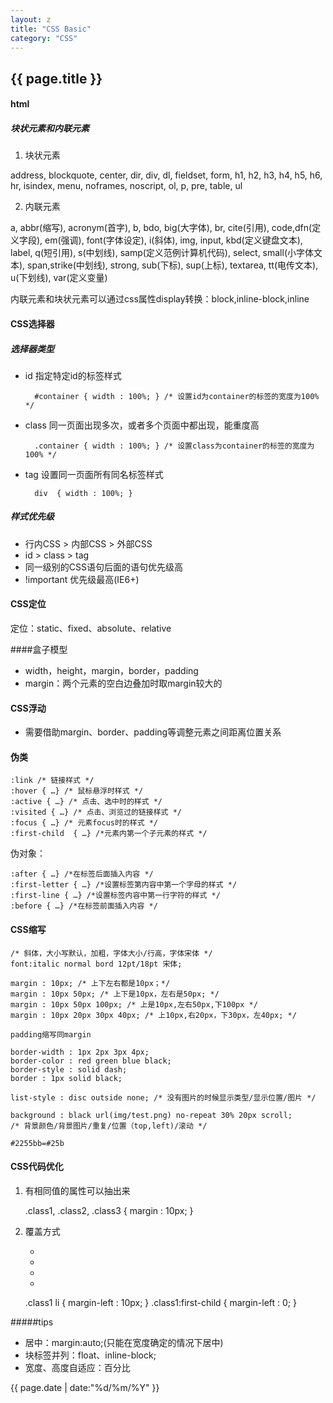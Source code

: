 ```yaml
---
layout: z
title: "CSS Basic"
category: "CSS"
---
```


## {{ page.title }}


#### html

##### 块状元素和内联元素
1. 块状元素


address,
blockquote,
center, 
dir, 
div,
dl,
fieldset,
form,
h1, 
h2,
h3,
h4,
h5,
h6,
hr, 
isindex, 
menu,
noframes,
noscript,
ol,
p,
pre,
table,
ul


2. 内联元素


a, 
abbr(缩写),
acronym(首字),
b,
bdo,
big(大字体),
br,
cite(引用),
code,dfn(定义字段),
em(强调),
font(字体设定),
i(斜体),
img,
input,
kbd(定义键盘文本),
label,
q(短引用),
s(中划线),
samp(定义范例计算机代码),
select,
small(小字体文本),
span,strike(中划线),
strong, 
sub(下标),
sup(上标),
textarea,
tt(电传文本),
u(下划线),
var(定义变量)

内联元素和块状元素可以通过css属性display转换：block,inline-block,inline


#### CSS选择器

##### 选择器类型



- id 指定特定id的标签样式


        #container { width : 100%; } /* 设置id为container的标签的宽度为100% */
    


- class 同一页面出现多次，或者多个页面中都出现，能重度高


        .container { width : 100%; } /* 设置class为container的标签的宽度为100% */
    


- tag 设置同一页面所有同名标签样式


        div  { width : 100%; }
    

##### 样式优先级


- 行内CSS > 内部CSS > 外部CSS
- id > class > tag
- 同一级别的CSS语句后面的语句优先级高
- !important 优先级最高(IE6+)


####  CSS定位


定位：static、fixed、absolute、relative


####盒子模型


- width，height，margin，border，padding
- margin：两个元素的空白边叠加时取margin较大的


#### CSS浮动
- 需要借助margin、border、padding等调整元素之间距离位置关系



#### 伪类

    :link /* 链接样式 */
    :hover { …} /* 鼠标悬浮时样式 */
    :active { …} /* 点击、选中时的样式 */
    :visited { …} /* 点击、浏览过的链接样式 */
    :focus { …} /* 元素focus时的样式 */
    :first-child  { …} /*元素内第一个子元素的样式 */
    
伪对象：

    :after { …} /*在标签后面插入内容 */
    :first-letter { …} /*设置标签第内容中第一个字母的样式 */
    :first-line { …} /*设置标签内容中第一行字符的样式 */
    :before { …} /*在标签前面插入内容 */


#### CSS缩写

    /* 斜体，大小写默认，加粗，字体大小/行高，字体宋体 */
    font:italic normal bord 12pt/18pt 宋体;

    margin : 10px; /* 上下左右都是10px；*/
    margin : 10px 50px; /* 上下是10px，左右是50px; */
    margin : 10px 50px 100px; /* 上是10px,左右50px,下100px */
    margin : 10px 20px 30px 40px; /* 上10px,右20px，下30px，左40px; */

    padding缩写同margin

    border-width : 1px 2px 3px 4px;
    border-color : red green blue black;
    border-style : solid dash;
    border : 1px solid black;

    list-style : disc outside none; /* 没有图片的时候显示类型/显示位置/图片 */
    
    background : black url(img/test.png) no-repeat 30% 20px scroll;
    /* 背景颜色/背景图片/重复/位置（top,left)/滚动 */

    #2255bb=#25b


#### CSS代码优化

1. 有相同值的属性可以抽出来



    .class1,
    .class2,
    .class3 {
        margin : 10px;
    }



2. 覆盖方式



    <div class=“class1”>
     <ul>
     <li></li>
     <li></li>
     <li></li>
     <li></li>
     </ul>
    </div>


    .class1 li { margin-left : 10px; }
    .class1:first-child \{ margin-left : 0; }




#####tips


- 居中：margin:auto;(只能在宽度确定的情况下居中)
- 块标签并列：float、inline-block;
- 宽度、高度自适应：百分比


{{ page.date | date:"%d/%m/%Y" }}
